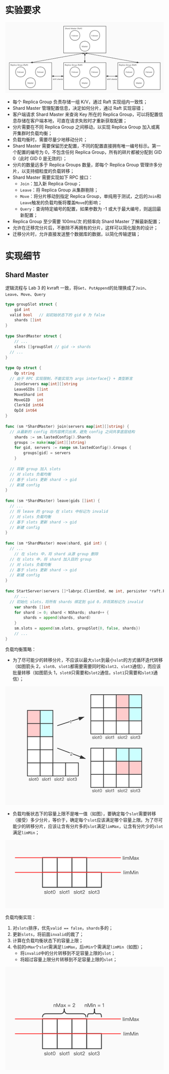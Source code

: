 # 实验要求

![shard](images/shard.jpg)

* 每个 Replica Group 负责存储一组 K/V，通过 Raft 实现组内一致性；
* Shard Master 管理配置信息，决定如何分片，通过 Raft 实现容错；
* 客户端请求 Shard Master 来查询 Key 所在的 Replica Group，可以将配置信息存储在客户端本地，可直在请求失败时才重新获取配置；
* 分片需要在不同 Replica Group 之间移动，以实现 Replica Group 加入或离开集群时负载均衡；
* 负载均衡时，需要尽量少地移动分片；
* Shard Master 需要保留历史配置，不同的配置直接拥有唯一编号标示。第一个配置的编号为 0，不包含任何 Replica Group，所有的碎片都被分配到 GID 0（此时 GID 0 是无效的）；
* 分片的数量远多于 Replica Groups 数量，即每个 Replica Group 管理许多分片，以支持细粒度的负载转移；
* Shard Master 需要实现如下 RPC 接口：
	* `Join`：加入新 Replica Group；
	* `Leave`：将 Replica Group 从集群剔除；
	* `Move`：将分片移动到指定 Replica Group，单纯用于测试，之后的`Join`和`Leave`触发的负载均衡将覆盖`Move`的影响；
	* `Query`：查询特定编号的配置，如果参数为 -1 或大于最大编号，则返回最新配置；
* Replica Group 至少需要 100ms/次 的频率向 Shard Master 了解最新配置；
* 允许在迁移完分片后，不删除不再拥有的分片，这样可以简化服务的设计；
* 迁移分片时，允许直接发送整个数据库的数据，以简化传输逻辑；

# 实现细节

## Shard Master
逻辑流程与 Lab 3 的 kvraft 一致，将`Get`、`PutAppend`的处理换成了`Join`、`Leave`、`Move`、`Query`
```go
type groupSlot struct {
	gid int
  valid bool   // 如初始状态下的 gid 0 为 false
	shards []int
}

type ShardMaster struct {
	// ...
	slots []groupSlot // gid -> shards
  // ...
}

type Op struct {
	Op string
  // 由于 RPC 实现限制，不能实现为 args interface{} + 类型断言
	JoinServers map[int][]string
	LeaveGIDs []int
	MoveShard int
	MoveGID   int
	ClerkId int64
	OpId int64
}

func (sm *ShardMaster) join(servers map[int][]string) {
  // 从最新的 config 将内容拷贝出来，避免 config 之间共享底层结构
	shards := sm.lastedConfig().Shards
	groups := make(map[int][]string)
	for gid, servers := range sm.lastedConfig().Groups {
		groups[gid] = servers
	}
	
  // 将新 group 加入 slots
  // 对 slots 负载均衡
  // 基于 slots 更新 shard -> gid
  // 新建 config
}

func (sm *ShardMaster) leave(gids []int) {
  // ...
  // 将 leave 的 group 在 slots 中标记为 invalid
  // 对 slots 负载均衡
  // 基于 slots 更新 shard -> gid
  // 新建 config
}

func (sm *ShardMaster) move(shard, gid int) {
  // ...
	// 在 slots 中，将 shard 从源 group 删除
  // 在 slots 中，将 shard 加入目的 group
  // 对 slots 负载均衡
  // 基于 slots 更新 shard -> gid
  // 新建 config
}

func StartServer(servers []*labrpc.ClientEnd, me int, persister *raft.Persister) *ShardMaster {
	// ...
  // 初始化 slots，将所有 shards 绑定到 gid 0，并将其标记为 invalid
	var shards []int
	for shard := 0; shard < NShards; shard++ {
		shards = append(shards, shard)
	}
	sm.slots = append(sm.slots, groupSlot{0, false, shards})
	// ...
}
```
负载均衡策略：
* 为了尽可能少的转移分片，不应该以最大`slot`到最小`slot`的方式循环迭代转移（如图箭头 2，`slot0`、`slot1`都需要需要同时和`slot2`、`slot3`通信），而应该批量转移（如图箭头 1，`slot0`只需要和`slot2`通信，`slot1`只需要和`slot3`通信）；

![trans](images/trans.jpg)

* 负载均衡状态下的容量上限不是唯一值（如图），要确定每个`slot`需要转移（接受）多少分片，等价于，确定每个`slot`应该满足哪个容量上限。为了尽可能少的转移分片，应该让含有分片多的`slot`满足`limMax`，让含有分片少的`slot`满足`limMin`；

![slotlim1](images/slotlim1.jpg)

负载均衡实现：
1. 对`slots`排序，优先`valid == false`，`shards`多的；
2. 更新`slots`，将前面`invalid`的裁了；
3. 计算在负载均衡状态下的容量上限；
4. 令前的`nMax`个`slot`需满足`limMax`，后`nMin`个需满足`limMin`（如图）；
	* 将`invalid`中的分片转移到不足容量上限的`slot`；
	* 将超过容量上限分片转移到不足容量上限的`slot`；

![slotlim2](images/slotlim2.jpg)